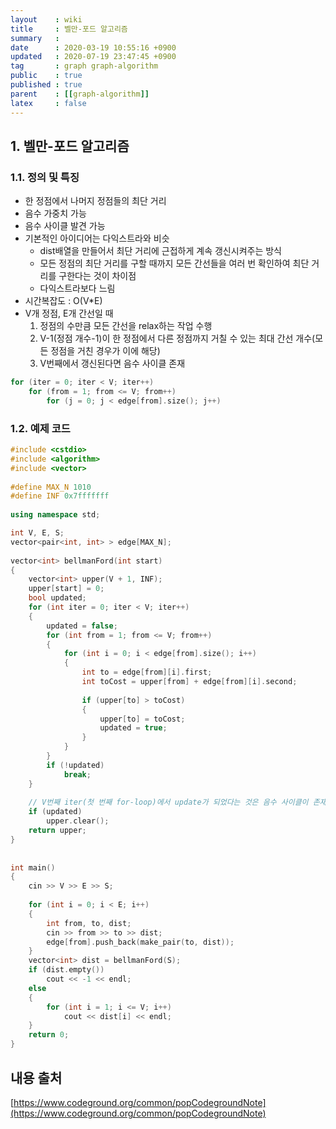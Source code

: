 ```yaml
---
layout    : wiki
title     : 벨만-포드 알고리즘
summary   : 
date      : 2020-03-19 10:55:16 +0900
updated   : 2020-07-19 23:47:45 +0900
tag       : graph graph-algorithm
public    : true
published : true
parent    : [[graph-algorithm]]
latex     : false
---
```


## 1. 벨만-포드 알고리즘

### 1.1. 정의 및 특징
- 한 정점에서 나머지 정점들의 최단 거리
- 음수 가중치 가능
- 음수 사이클 발견 가능
- 기본적인 아이디어는 다익스트라와 비슷
	- dist배열을 만들어서 최단 거리에 근접하게 계속 갱신시켜주는 방식
	- 모든 정점의 최단 거리를 구할 때까지 모든 간선들을 여러 번 확인하여 최단 거리를 구한다는 것이 차이점
	- 다익스트라보다 느림
- 시간복잡도 : O(V*E)
- V개 정점, E개 간선일 때
	1. 정점의 수만큼 모든 간선을 relax하는 작업 수행
	2. V-1(정점 개수-1)이 한 정점에서 다른 정점까지 거칠 수 있는 최대 간선 개수(모든 정점을 거친 경우가 이에 해당)
	3. V번째에서 갱신된다면 음수 사이클 존재  
	   
	   
```cpp
for (iter = 0; iter < V; iter++)
	for (from = 1; from <= V; from++)
		for (j = 0; j < edge[from].size(); j++)
```

### 1.2. 예제 코드
```{.cpp .numberLines}
#include <cstdio>
#include <algorithm>
#include <vector>
 
#define MAX_N 1010
#define INF 0x7fffffff
 
using namespace std;

int V, E, S;
vector<pair<int, int> > edge[MAX_N];
 
vector<int> bellmanFord(int start) 
{
    vector<int> upper(V + 1, INF);
    upper[start] = 0;
    bool updated;
    for (int iter = 0; iter < V; iter++) 
    {
        updated = false;
        for (int from = 1; from <= V; from++) 
        {
            for (int i = 0; i < edge[from].size(); i++) 
            {
                int to = edge[from][i].first;
                int toCost = upper[from] + edge[from][i].second;
                
                if (upper[to] > toCost) 
                {
                    upper[to] = toCost;
                    updated = true;
                }
            }
        }
        if (!updated) 
            break;
    }
	
	// V번째 iter(첫 번째 for-loop)에서 update가 되었다는 것은 음수 사이클이 존재한다는 의미
    if (updated)
        upper.clear();
    return upper;
}
 
 
int main() 
{
	cin >> V >> E >> S;
 
    for (int i = 0; i < E; i++) 
    {
		int from, to, dist;
		cin >> from >> to >> dist;
        edge[from].push_back(make_pair(to, dist));
    }
    vector<int> dist = bellmanFord(S);
    if (dist.empty())
        cout << -1 << endl;
    else 
    {
        for (int i = 1; i <= V; i++) 
            cout << dist[i] << endl;
    }
    return 0;
}
```


## 내용 출처
[https://www.codeground.org/common/popCodegroundNote](https://www.codeground.org/common/popCodegroundNote)
